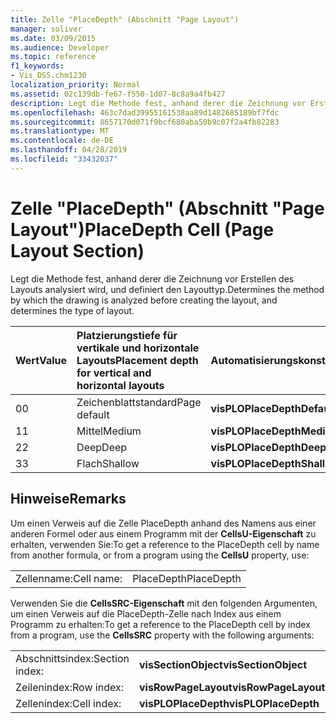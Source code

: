 ```yaml
---
title: Zelle "PlaceDepth" (Abschnitt "Page Layout")
manager: soliver
ms.date: 03/09/2015
ms.audience: Developer
ms.topic: reference
f1_keywords:
- Vis_DSS.chm1230
localization_priority: Normal
ms.assetid: 02c139db-fe67-f550-1d07-8c8a9a4fb427
description: Legt die Methode fest, anhand derer die Zeichnung vor Erstellen des Layouts analysiert wird, und definiert den Layouttyp.
ms.openlocfilehash: 463c7dad39955161538aa89d1482685189bf7fdc
ms.sourcegitcommit: 8657170d071f9bcf680aba50b9c07f2a4fb82283
ms.translationtype: MT
ms.contentlocale: de-DE
ms.lasthandoff: 04/28/2019
ms.locfileid: "33432037"
---
```

# <a name="placedepth-cell-page-layout-section"></a><span data-ttu-id="340ca-103">Zelle "PlaceDepth" (Abschnitt "Page Layout")</span><span class="sxs-lookup"><span data-stu-id="340ca-103">PlaceDepth Cell (Page Layout Section)</span></span>

<span data-ttu-id="340ca-104">Legt die Methode fest, anhand derer die Zeichnung vor Erstellen des Layouts analysiert wird, und definiert den Layouttyp.</span><span class="sxs-lookup"><span data-stu-id="340ca-104">Determines the method by which the drawing is analyzed before creating the layout, and determines the type of layout.</span></span>
  
|<span data-ttu-id="340ca-105">**Wert**</span><span class="sxs-lookup"><span data-stu-id="340ca-105">**Value**</span></span>|<span data-ttu-id="340ca-106">**Platzierungstiefe für vertikale und horizontale Layouts**</span><span class="sxs-lookup"><span data-stu-id="340ca-106">**Placement depth for vertical and horizontal layouts**</span></span>|<span data-ttu-id="340ca-107">**Automatisierungskonstante**</span><span class="sxs-lookup"><span data-stu-id="340ca-107">**Automation constant**</span></span>|
|:-----|:-----|:-----|
| <span data-ttu-id="340ca-108">0</span><span class="sxs-lookup"><span data-stu-id="340ca-108">0</span></span>  <br/> | <span data-ttu-id="340ca-109">Zeichenblattstandard</span><span class="sxs-lookup"><span data-stu-id="340ca-109">Page default</span></span>  <br/> |<span data-ttu-id="340ca-110">**visPLOPlaceDepthDefault**</span><span class="sxs-lookup"><span data-stu-id="340ca-110">**visPLOPlaceDepthDefault**</span></span> <br/> |
| <span data-ttu-id="340ca-111">1</span><span class="sxs-lookup"><span data-stu-id="340ca-111">1</span></span>  <br/> | <span data-ttu-id="340ca-112">Mittel</span><span class="sxs-lookup"><span data-stu-id="340ca-112">Medium</span></span>  <br/> |<span data-ttu-id="340ca-113">**visPLOPlaceDepthMedium**</span><span class="sxs-lookup"><span data-stu-id="340ca-113">**visPLOPlaceDepthMedium**</span></span> <br/> |
| <span data-ttu-id="340ca-114">2</span><span class="sxs-lookup"><span data-stu-id="340ca-114">2</span></span>  <br/> | <span data-ttu-id="340ca-115">Deep</span><span class="sxs-lookup"><span data-stu-id="340ca-115">Deep</span></span>  <br/> |<span data-ttu-id="340ca-116">**visPLOPlaceDepthDeep**</span><span class="sxs-lookup"><span data-stu-id="340ca-116">**visPLOPlaceDepthDeep**</span></span> <br/> |
| <span data-ttu-id="340ca-117">3</span><span class="sxs-lookup"><span data-stu-id="340ca-117">3</span></span>  <br/> | <span data-ttu-id="340ca-118">Flach</span><span class="sxs-lookup"><span data-stu-id="340ca-118">Shallow</span></span>  <br/> |<span data-ttu-id="340ca-119">**visPLOPlaceDepthShallow**</span><span class="sxs-lookup"><span data-stu-id="340ca-119">**visPLOPlaceDepthShallow**</span></span> <br/> |
   
## <a name="remarks"></a><span data-ttu-id="340ca-120">Hinweise</span><span class="sxs-lookup"><span data-stu-id="340ca-120">Remarks</span></span>

<span data-ttu-id="340ca-121">Um einen Verweis auf die Zelle PlaceDepth anhand des Namens aus einer anderen Formel oder aus einem Programm mit der **CellsU-Eigenschaft** zu erhalten, verwenden Sie:</span><span class="sxs-lookup"><span data-stu-id="340ca-121">To get a reference to the PlaceDepth cell by name from another formula, or from a program using the **CellsU** property, use:</span></span> 
  
|||
|:-----|:-----|
| <span data-ttu-id="340ca-122">Zellenname:</span><span class="sxs-lookup"><span data-stu-id="340ca-122">Cell name:</span></span>  <br/> | <span data-ttu-id="340ca-123">PlaceDepth</span><span class="sxs-lookup"><span data-stu-id="340ca-123">PlaceDepth</span></span>  <br/> |
   
<span data-ttu-id="340ca-124">Verwenden Sie die **CellsSRC-Eigenschaft** mit den folgenden Argumenten, um einen Verweis auf die PlaceDepth-Zelle nach Index aus einem Programm zu erhalten:</span><span class="sxs-lookup"><span data-stu-id="340ca-124">To get a reference to the PlaceDepth cell by index from a program, use the **CellsSRC** property with the following arguments:</span></span> 
  
|||
|:-----|:-----|
| <span data-ttu-id="340ca-125">Abschnittsindex:</span><span class="sxs-lookup"><span data-stu-id="340ca-125">Section index:</span></span>  <br/> |<span data-ttu-id="340ca-126">**visSectionObject**</span><span class="sxs-lookup"><span data-stu-id="340ca-126">**visSectionObject**</span></span> <br/> |
| <span data-ttu-id="340ca-127">Zeilenindex:</span><span class="sxs-lookup"><span data-stu-id="340ca-127">Row index:</span></span>  <br/> |<span data-ttu-id="340ca-128">**visRowPageLayout**</span><span class="sxs-lookup"><span data-stu-id="340ca-128">**visRowPageLayout**</span></span> <br/> |
| <span data-ttu-id="340ca-129">Zellenindex:</span><span class="sxs-lookup"><span data-stu-id="340ca-129">Cell index:</span></span>  <br/> |<span data-ttu-id="340ca-130">**visPLOPlaceDepth**</span><span class="sxs-lookup"><span data-stu-id="340ca-130">**visPLOPlaceDepth**</span></span> <br/> |
   


